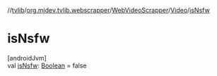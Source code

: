 //[tvlib](../../../../index.md)/[org.mjdev.tvlib.webscrapper](../../index.md)/[WebVideoScrapper](../index.md)/[Video](index.md)/[isNsfw](is-nsfw.md)

# isNsfw

[androidJvm]\
val [isNsfw](is-nsfw.md): [Boolean](https://kotlinlang.org/api/latest/jvm/stdlib/kotlin/-boolean/index.html) = false

